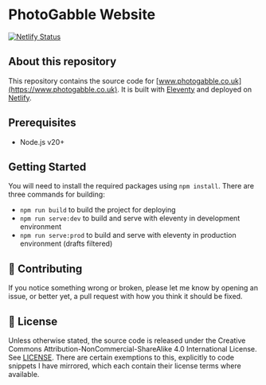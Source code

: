 # PhotoGabble Website
[![Netlify Status](https://api.netlify.com/api/v1/badges/6c8303d1-5395-4372-8359-e346e8896cba/deploy-status)](https://app.netlify.com/sites/photogabble/deploys)

## About this repository
This repository contains the source code for [www.photogabble.co.uk](https://www.photogabble.co.uk). It is built with [Eleventy](https://www.11ty.dev/) and deployed on [Netlify](https://www.netlify.com/).

## Prerequisites

- Node.js v20+

## Getting Started
You will need to install the required packages using `npm install`. There are three commands for building:

- `npm run build` to build the project for deploying
- `npm run serve:dev` to build and serve with eleventy in development environment
- `npm run serve:prod` to build and serve with eleventy in production environment (drafts filtered)

## 🤖 Contributing
If you notice something wrong or broken, please let me know by opening an issue, or better yet, a pull request with how you think it should be fixed.

## 🪪 License
Unless otherwise stated, the source code is released under the Creative Commons Attribution-NonCommercial-ShareAlike 4.0 International License. See [LICENSE](https://creativecommons.org/licenses/by-nc-sa/4.0/). There are certain exemptions to this, explicitly to code snippets I have mirrored, which each contain their license terms where available.
